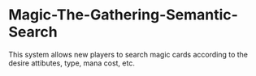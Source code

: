 # Magic-The-Gathering-Semantic-Search
This system allows new players to search magic cards according to the desire attibutes, type, mana cost, etc.
